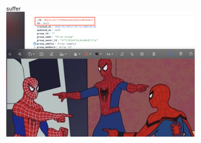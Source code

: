 [//]: # (Will do readme later)

[//]: # (![Alt text]&#40;media/logo.jpeg&#41;)
[//]: # (![Alt text]&#40;media/placeholder.webp&#41;)

[//]: # (![Alt text]&#40;media/placeholder2.jpg&#41;)

[//]: # (I can't stop dividing everything into modules and then connecting them. I get a lot of pleasure from it.)
suffer
![Alt text](media/companys_problem.png)